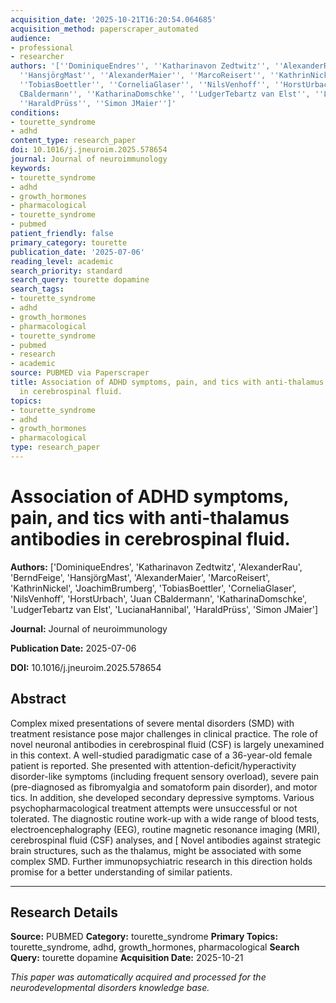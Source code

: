 ```yaml
---
acquisition_date: '2025-10-21T16:20:54.064685'
acquisition_method: paperscraper_automated
audience:
- professional
- researcher
authors: '[''DominiqueEndres'', ''Katharinavon Zedtwitz'', ''AlexanderRau'', ''BerndFeige'',
  ''HansjörgMast'', ''AlexanderMaier'', ''MarcoReisert'', ''KathrinNickel'', ''JoachimBrumberg'',
  ''TobiasBoettler'', ''CorneliaGlaser'', ''NilsVenhoff'', ''HorstUrbach'', ''Juan
  CBaldermann'', ''KatharinaDomschke'', ''LudgerTebartz van Elst'', ''LucianaHannibal'',
  ''HaraldPrüss'', ''Simon JMaier'']'
conditions:
- tourette_syndrome
- adhd
content_type: research_paper
doi: 10.1016/j.jneuroim.2025.578654
journal: Journal of neuroimmunology
keywords:
- tourette_syndrome
- adhd
- growth_hormones
- pharmacological
- tourette_syndrome
- pubmed
patient_friendly: false
primary_category: tourette
publication_date: '2025-07-06'
reading_level: academic
search_priority: standard
search_query: tourette dopamine
search_tags:
- tourette_syndrome
- adhd
- growth_hormones
- pharmacological
- tourette_syndrome
- pubmed
- research
- academic
source: PUBMED via Paperscraper
title: Association of ADHD symptoms, pain, and tics with anti-thalamus antibodies
  in cerebrospinal fluid.
topics:
- tourette_syndrome
- adhd
- growth_hormones
- pharmacological
type: research_paper
---
```


# Association of ADHD symptoms, pain, and tics with anti-thalamus antibodies in cerebrospinal fluid.

**Authors:** ['DominiqueEndres', 'Katharinavon Zedtwitz', 'AlexanderRau', 'BerndFeige', 'HansjörgMast', 'AlexanderMaier', 'MarcoReisert', 'KathrinNickel', 'JoachimBrumberg', 'TobiasBoettler', 'CorneliaGlaser', 'NilsVenhoff', 'HorstUrbach', 'Juan CBaldermann', 'KatharinaDomschke', 'LudgerTebartz van Elst', 'LucianaHannibal', 'HaraldPrüss', 'Simon JMaier']

**Journal:** Journal of neuroimmunology

**Publication Date:** 2025-07-06

**DOI:** 10.1016/j.jneuroim.2025.578654

## Abstract

Complex mixed presentations of severe mental disorders (SMD) with treatment resistance pose major challenges in clinical practice. The role of novel neuronal antibodies in cerebrospinal fluid (CSF) is largely unexamined in this context. A well-studied paradigmatic case of a 36-year-old female patient is reported. She presented with attention-deficit/hyperactivity disorder-like symptoms (including frequent sensory overload), severe pain (pre-diagnosed as fibromyalgia and somatoform pain disorder), and motor tics. In addition, she developed secondary depressive symptoms. Various psychopharmacological treatment attempts were unsuccessful or not tolerated. The diagnostic routine work-up with a wide range of blood tests, electroencephalography (EEG), routine magnetic resonance imaging (MRI), cerebrospinal fluid (CSF) analyses, and [ Novel antibodies against strategic brain structures, such as the thalamus, might be associated with some complex SMD. Further immunopsychiatric research in this direction holds promise for a better understanding of similar patients.

---

## Research Details

**Source:** PUBMED
**Category:** tourette_syndrome
**Primary Topics:** tourette_syndrome, adhd, growth_hormones, pharmacological
**Search Query:** tourette dopamine
**Acquisition Date:** 2025-10-21

*This paper was automatically acquired and processed for the neurodevelopmental disorders knowledge base.*

